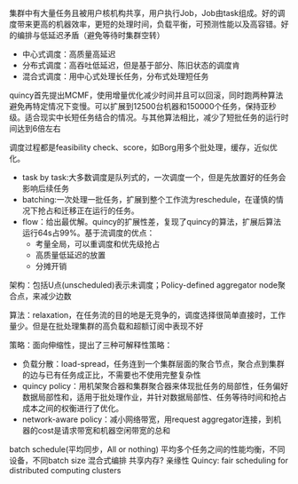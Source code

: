 集群中有大量任务且被用户核机构共享，用户执行Job，Job由task组成。好的调度带来更高的机器效率，更短的处理时间，负载平衡，可预测性能以及高容错。好的编排与低延迟矛盾（避免等待时集群空转）
* 中心式调度：高质量高延迟
* 分布式调度：高吞吐低延迟，但是基于部分、陈旧状态的调度肯
* 混合式调度：用中心式处理长任务，分布式处理短任务

quincy首先提出MCMF，使用增量优化减少时间并且可以回滚，同时跑两种算法避免再特定情况下变慢。可以扩展到12500台机器和150000个任务，保持亚秒级。适合现实中长短任务结合的情况。与其他算法相比，减少了短批任务的运行时间达到6倍左右

调度过程都是feasibility check、score，如Borg用多个批处理，缓存，近似优化。
* task by task:大多数调度是队列式的，一次调度一个，但是先放置好的任务会影响后续任务
* batching:一次处理一批任务，扩展到整个工作流为reschedule，在谨慎的情况下抢占和迁移正在运行的任务。
* flow：给出最优解。quincy的扩展性差，复现了quincy的算法，扩展后算法运行64s占99%。基于流调度的优点：
  * 考量全局，可以重调度和优先级抢占
  * 高质量低延迟的放置
  * 分摊开销

架构：包括U点(unscheduled)表示未调度；Policy-defined aggregator node聚合点，来减少边数

算法：relaxation，在任务流的目的地是无竞争的，调度选择很简单直接时，工作量少。但是在批处理集群的高负载和超额订阅中表现不好

策略：面向伸缩性，提出了三种可解释性策略：
* 负载分散：load-spread，任务连到一个集群层面的聚合节点，聚合点到集群的边与已有任务成正比，不需要也不使用完整复杂性
* quincy policy：用机架聚合器和集群聚合器来体现批任务的局部性，任务偏好数据局部性和，适用于批处理作业，并针对数据局部性、任务等待时间和抢占成本之间的权衡进行了优化。
* network-aware policy：减小网络带宽，用request aggregator连接，到机器的cost是请求带宽和机器空闲带宽的总和

batch schedule(平均同步，All or nothing)
平均多个任务之间的性能均衡，不同设备，不同batch size
混合式编排
共享内存?
亲缘性
Quincy: fair scheduling for distributed computing clusters
